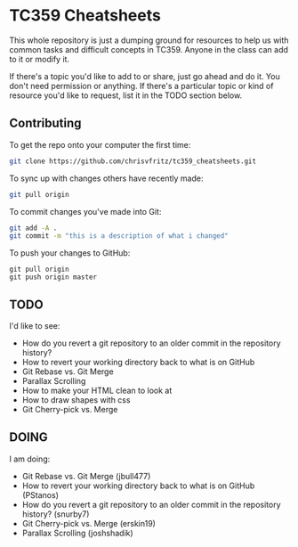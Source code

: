 # TC359 Cheatsheets

This whole repository is just a dumping ground for resources to help us with common tasks and difficult concepts in TC359. Anyone in the class can add to it or modify it.

If there's a topic you'd like to add to or share, just go ahead and do it. You don't need permission or anything. If there's a particular topic or kind of resource you'd like to request, list it in the TODO section below.

## Contributing

To get the repo onto your computer the first time:

``` bash
git clone https://github.com/chrisvfritz/tc359_cheatsheets.git
```

To sync up with changes others have recently made:

``` bash
git pull origin
```

To commit changes you've made into Git:

``` bash
git add -A .
git commit -m "this is a description of what i changed"
```

To push your changes to GitHub:

```
git pull origin
git push origin master
```

## TODO

I'd like to see:


- How do you revert a git repository to an older commit in the repository history?
- How to revert your working directory back to what is on GitHub
- Git Rebase vs. Git Merge
- Parallax Scrolling
- How to make your HTML clean to look at
- How to draw shapes with css
- Git Cherry-pick vs. Merge

## DOING

I am doing:
- Git Rebase vs. Git Merge (jbull477)
- How to revert your working directory back to what is on GitHub (PStanos)
- How do you revert a git repository to an older commit in the repository history? (snurby7)
- Git Cherry-pick vs. Merge (erskin19)
- Parallax Scrolling (joshshadik)
